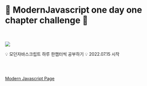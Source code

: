 #  🎩 ModernJavascript one day one chapter challenge 🎩
</br>
</br>
<img src="https://img.shields.io/badge/JavaScript-F7DF1E?style=flat-square&logo=JavaScript&logoColor=white"/>
</br>

💡 모던자바스크립트 하루 한챕터씩 공부하기
💡 2022.07.15 시작

</br>
</br>

<a href="https://ko.javascript.info/" target="_blank">Modern Javascript Page</a>